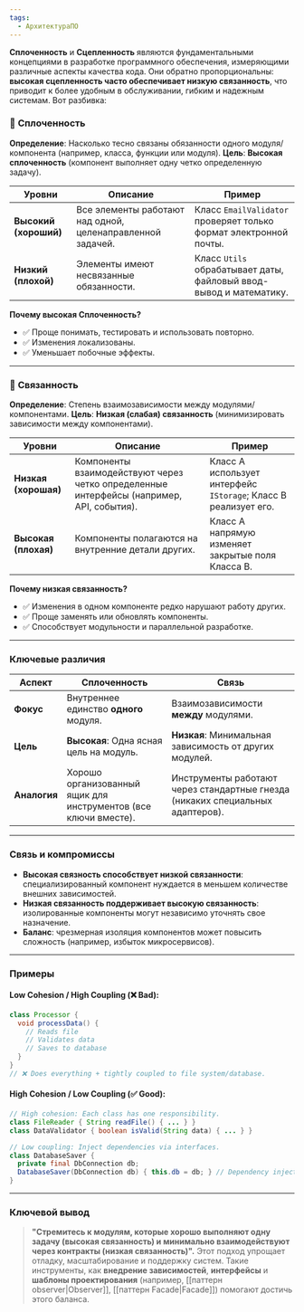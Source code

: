 ```yaml
---
tags:
  - АрхитектураПО
---
```


**Сплоченность** и **Сцепленность** являются фундаментальными концепциями в разработке программного обеспечения, измеряющими различные аспекты качества кода. Они обратно пропорциональны: **высокая сцепленность часто обеспечивает низкую связанность**, что приводит к более удобным в обслуживании, гибким и надежным системам. Вот разбивка:

### 🔷 **Сплоченность**
**Определение**: Насколько тесно связаны обязанности одного модуля/компонента (например, класса, функции или модуля).
**Цель**: **Высокая сплоченность** (компонент выполняет одну четко определенную задачу).


| **Уровни**            | Описание                                                   | Пример                                                             |
| --------------------- | ---------------------------------------------------------- | ------------------------------------------------------------------ |
| **Высокий (хороший)** | Все элементы работают над одной, целенаправленной задачей. | Класс `EmailValidator` проверяет только формат электронной почты.  |
| **Низкий (плохой)**   | Элементы имеют несвязанные обязанности.                    | Класс `Utils` обрабатывает даты, файловый ввод-вывод и математику. |
**Почему высокая Сплоченность?**
- ✅ Проще понимать, тестировать и использовать повторно.
- ✅ Изменения локализованы.
- ✅ Уменьшает побочные эффекты.

---

### 🔗 **Связанность**
**Определение**: Степень взаимозависимости между модулями/компонентами.
**Цель**: **Низкая (слабая) связанность** (минимизировать зависимости между компонентами).

| **Уровни** | Описание | Пример |
|-------------------------|------------------------------------------------------------------------------|--------------------------------------------------------------|
| **Низкая (хорошая)** | Компоненты взаимодействуют через четко определенные интерфейсы (например, API, события). | Класс A использует интерфейс `IStorage`; Класс B реализует его. |
| **Высокая (плохая)** | Компоненты полагаются на внутренние детали других. | Класс A напрямую изменяет закрытые поля Класса B. |

**Почему низкая связанность?**
- ✅ Изменения в одном компоненте редко нарушают работу других.
- ✅ Проще заменять или обновлять компоненты.
- ✅ Способствует модульности и параллельной разработке.

---

### **Ключевые различия**
| Аспект | **Сплоченность** | **Связь** |
|-----------------|------------------------------------------|--------------------------------------------|
| **Фокус** | Внутреннее единство **одного** модуля. | Взаимозависимости **между** модулями. |
| **Цель** | **Высокая**: Одна ясная цель на модуль. | **Низкая**: Минимальная зависимость от других модулей. |
| **Аналогия** | Хорошо организованный ящик для инструментов (все ключи вместе). | Инструменты работают через стандартные гнезда (никаких специальных адаптеров). |

---

### **Связь и компромиссы**
- **Высокая связность способствует низкой связанности**: специализированный компонент нуждается в меньшем количестве внешних зависимостей.
- **Низкая связанность поддерживает высокую связанность**: изолированные компоненты могут независимо уточнять свое назначение.
- **Баланс**: чрезмерная изоляция компонентов может повысить сложность (например, избыток микросервисов).

---

### **Примеры**  
#### Low Cohesion / High Coupling (❌ Bad):  
```java
class Processor {
  void processData() { 
    // Reads file
    // Validates data
    // Saves to database
  }
}
// ❌ Does everything + tightly coupled to file system/database.
```

#### High Cohesion / Low Coupling (✅ Good):  
```java
// High cohesion: Each class has one responsibility.
class FileReader { String readFile() { ... } }
class DataValidator { boolean isValid(String data) { ... } }

// Low coupling: Inject dependencies via interfaces.
class DatabaseSaver {
  private final DbConnection db;
  DatabaseSaver(DbConnection db) { this.db = db; } // Dependency injection
}
```

---

### **Ключевой вывод**
> **"Стремитесь к модулям, которые хорошо выполняют одну задачу (высокая связанность) и минимально взаимодействуют через контракты (низкая связанность)".**
Этот подход упрощает отладку, масштабирование и поддержку систем. Такие инструменты, как **внедрение зависимостей**, **интерфейсы** и **шаблоны проектирования** (например, [[паттерн observer|Observer]], [[паттерн Facade|Facade]]) помогают достичь этого баланса.